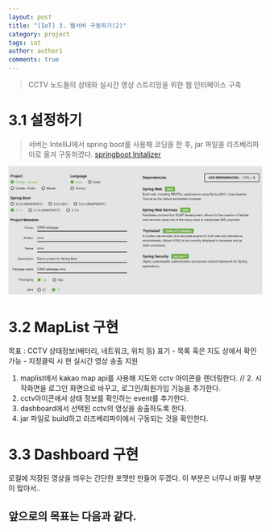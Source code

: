 ```yaml
---
layout: post
title: "[IoT] 3. 웹서버 구동하기(2)"
category: project
tags: iot
author: author1
comments: true
---
```


> CCTV 노드들의 상태와 실시간 영상 스트리밍을 위한 웹 인터페이스 구축

<!--more-->

# 3.1  설정하기
> 서버는 IntelliJ에서 spring boot를 사용해 코딩을 한 후, jar 파일을 라즈베리파이로 옮겨 구동하겠다.
[springboot Initalizer](https://start.spring.io/)

![springboot-initalizer](/assets/img/2024-02-16/springboot-initializer.png)

# 3.2 MapList 구현
목표 : CCTV 상태정보(배터리, 네트워크, 위치 등) 표기
    - 목록 혹은 지도 상에서 확인 가능
    - 지정클릭 시 현 실시간 영상 송출 지원

1. maplist에서 kakao map api를 사용해 지도와 cctv 아이콘을 렌더링한다.
// 2. 시작화면을 로그인 화면으로 바꾸고, 로그인/회원가입 기능을 추가한다.
3. cctv아이콘에서 상태 정보를 확인하는 event를 추가한다.
4. dashboard에서 선택된 cctv의 영상을 송출하도록 한다.
5. jar 파일로 build하고 라즈베리파이에서 구동되는 것을 확인한다.


# 3.3 Dashboard 구현
로컬에 저장된 영상을 띄우는 간단한 포맷만 만들어 두겠다. 이 부분은 너무나 바뀔 부분이 많아서..


앞으로의 목표는 다음과 같다.
- 